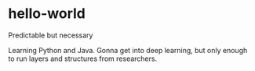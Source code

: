 # hello-world
Predictable but necessary

Learning Python and Java. Gonna get into deep learning, but only enough to run layers and structures from researchers.
